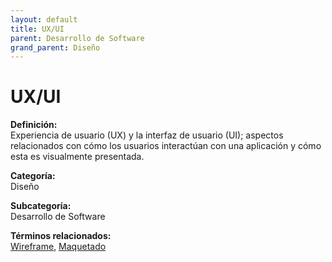 ```yaml
---
layout: default
title: UX/UI
parent: Desarrollo de Software
grand_parent: Diseño
---
```


# UX/UI

**Definición:**  
Experiencia de usuario (UX) y la interfaz de usuario (UI); aspectos relacionados con cómo los usuarios interactúan con una aplicación y cómo esta es visualmente presentada.

**Categoría:**  
Diseño  

**Subcategoría:**  
Desarrollo de Software

**Términos relacionados:**  
[Wireframe](https://maleniski.github.io/diccionario-angl-tec-mx/docs/diseño/desarrollo-de-software/wireframe.html), [Maquetado](https://maleniski.github.io/diccionario-angl-tec-mx/docs/diseño/desarrollo-de-software/maquetado.html)
